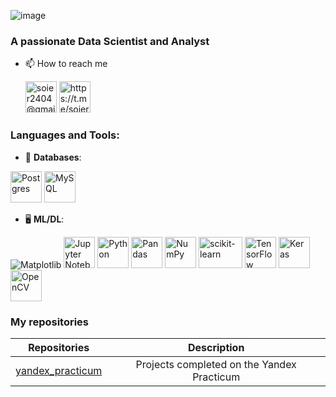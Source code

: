 ![image](https://github.com/VorobyevEgor/VorobyevEgor/assets/148513467/ae722171-739b-41ab-bfe3-68d30c51b141)

<h3 align="left">A passionate Data Scientist and Analyst</h3>


- 📫 How to reach me
  
  <img src="https://github.com/VorobyevEgor/VorobyevEgor/assets/148513467/9de906c6-cde4-4aaf-9eb3-9d236b2f47cc" width="50" height="50" alt="soier2404@gmail.com"/>
  <img src="https://github.com/VorobyevEgor/VorobyevEgor/assets/148513467/942c9018-78b9-4df5-bb95-fac87535ab17" width="50" height="50" alt="https://t.me/soier24"/>

### Languages and Tools:
- 💾 **Databases**:
  
<img src="https://github.com/VorobyevEgor/VorobyevEgor/assets/148513467/58caeb8e-c897-46e3-ba8b-561830c2ae43" width="50" height="50" alt="Postgres"/>
<img src="https://github.com/VorobyevEgor/VorobyevEgor/assets/148513467/c1a3aa15-a334-4460-866e-f89683fbdd95" width="50" height="50" alt="MySQL"/>

- 🖥️ **ML/DL**:

![Matplotlib](https://img.shields.io/badge/Matplotlib-%23ffffff.svg?style=for-the-badge&logo=Matplotlib&logoColor=black)
<img src="https://github.com/VorobyevEgor/VorobyevEgor/assets/148513467/7fceb6b0-f3ed-4005-8a11-19163e58bf1f" width="50" height="50" alt="Jupyter Notebook"/>
<img src="https://github.com/VorobyevEgor/VorobyevEgor/assets/148513467/22f95007-89b9-4afc-a4c9-efddcba26abd" width="50" height="50" alt="Python"/>
<img src="https://github.com/VorobyevEgor/VorobyevEgor/assets/148513467/bb291dee-d801-4239-86b4-93423f4a0f7c" width="50" height="50" alt="Pandas"/>
<img src="https://github.com/VorobyevEgor/VorobyevEgor/assets/148513467/625d0d92-a05f-4795-b8c8-b3e1bc12c273" width="50" height="50" alt="NumPy"/>
<img src="https://d1.awsstatic.com/SageMaker/SageMaker%20reInvent%202020/Scikitlearn_logo_white.13e2af4a22cc8fa9e9133554946e32ac79c3c7ae.png" width="70" height="50" alt="scikit-learn"/> 
<img src="https://github.com/VorobyevEgor/VorobyevEgor/assets/148513467/6238309c-686b-4174-b487-307205044caf" width="50" height="50" alt="TensorFlow"/>
<img src="https://github.com/VorobyevEgor/VorobyevEgor/assets/148513467/43509016-7747-4899-b627-2b4a011d5200" width="50" height="50" alt="Keras"/>
<img src="https://github.com/VorobyevEgor/VorobyevEgor/assets/148513467/a970636f-f919-4b47-a3eb-73667c87e830" width="50" height="50" alt="OpenCV"/>

### My repositories
| Repositories | Description |
| :----------------------: | :----------------------: |
|[yandex_practicum](https://github.com/VorobyevEgor/yandex_practicum/tree/main) | Projects completed on the Yandex Practicum |


<!---
VorobyevEgor/VorobyevEgor is a ✨ special ✨ repository because its `README.md` (this file) appears on your GitHub profile.
You can click the Preview link to take a look at your changes.
--->
